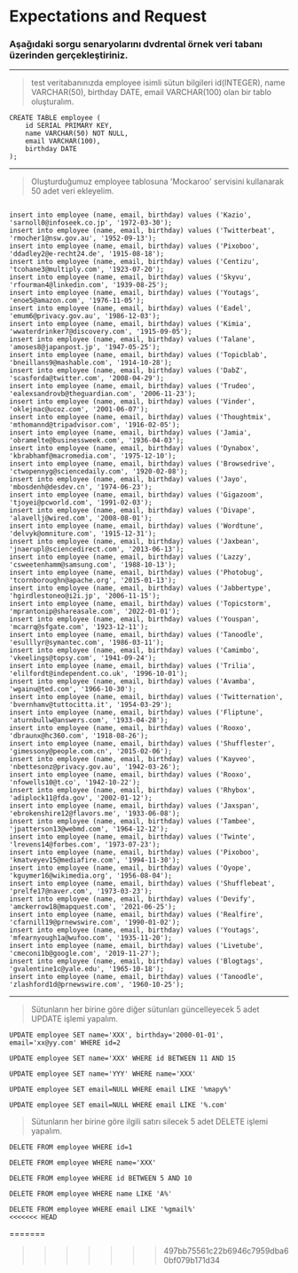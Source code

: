# Expectations and Request
### Aşağıdaki sorgu senaryolarını dvdrental örnek veri tabanı üzerinden gerçekleştiriniz.
***
> test veritabanınızda employee isimli sütun bilgileri id(INTEGER), name VARCHAR(50), birthday DATE, email VARCHAR(100) olan bir tablo oluşturalım.

<pre><code>CREATE TABLE employee (
    id SERIAL PRIMARY KEY,
    name VARCHAR(50) NOT NULL,
    email VARCHAR(100),
    birthday DATE
);
</code></pre>
***
> Oluşturduğumuz employee tablosuna 'Mockaroo' servisini kullanarak 50 adet veri ekleyelim.

<pre><code>
insert into employee (name, email, birthday) values ('Kazio', 'sarnoll0@infoseek.co.jp', '1972-03-30');
insert into employee (name, email, birthday) values ('Twitterbeat', 'rmocher1@nsw.gov.au', '1952-09-13');
insert into employee (name, email, birthday) values ('Pixoboo', 'ddadley2@e-recht24.de', '1915-08-18');
insert into employee (name, email, birthday) values ('Centizu', 'tcohane3@multiply.com', '1923-07-20');
insert into employee (name, email, birthday) values ('Skyvu', 'rfourman4@linkedin.com', '1939-08-25');
insert into employee (name, email, birthday) values ('Youtags', 'enoe5@amazon.com', '1976-11-05');
insert into employee (name, email, birthday) values ('Eadel', 'emum6@privacy.gov.au', '1986-12-03');
insert into employee (name, email, birthday) values ('Kimia', 'wwaterdrinker7@discovery.com', '1915-09-05');
insert into employee (name, email, birthday) values ('Talane', 'amoses8@japanpost.jp', '1947-05-25');
insert into employee (name, email, birthday) values ('Topicblab', 'bneillans9@mashable.com', '1914-10-28');
insert into employee (name, email, birthday) values ('DabZ', 'scasforda@twitter.com', '2008-04-29');
insert into employee (name, email, birthday) values ('Trudeo', 'ealexsandrovb@theguardian.com', '2006-11-23');
insert into employee (name, email, birthday) values ('Vinder', 'oklejnac@ucoz.com', '2001-06-07');
insert into employee (name, email, birthday) values ('Thoughtmix', 'mthomannd@tripadvisor.com', '1916-02-05');
insert into employee (name, email, birthday) values ('Jamia', 'obramelte@businessweek.com', '1936-04-03');
insert into employee (name, email, birthday) values ('Dynabox', 'kbrabhamf@macromedia.com', '1975-12-10');
insert into employee (name, email, birthday) values ('Browsedrive', 'ctwopennyg@sciencedaily.com', '1920-02-08');
insert into employee (name, email, birthday) values ('Jayo', 'mbosdenh@desdev.cn', '1974-06-23');
insert into employee (name, email, birthday) values ('Gigazoom', 'tjoyei@pcworld.com', '1991-02-03');
insert into employee (name, email, birthday) values ('Divape', 'alavellj@wired.com', '2008-08-01');
insert into employee (name, email, birthday) values ('Wordtune', 'delvyk@omniture.com', '1915-12-31');
insert into employee (name, email, birthday) values ('Jaxbean', 'jnaerupl@sciencedirect.com', '2013-06-13');
insert into employee (name, email, birthday) values ('Lazzy', 'csweetenhamm@samsung.com', '1988-10-13');
insert into employee (name, email, birthday) values ('Photobug', 'tcornboroughn@apache.org', '2015-01-13');
insert into employee (name, email, birthday) values ('Jabbertype', 'hgirdlestoneo@i2i.jp', '2006-11-15');
insert into employee (name, email, birthday) values ('Topicstorm', 'mprantonip@shareasale.com', '2022-01-01');
insert into employee (name, email, birthday) values ('Youspan', 'mcarrq@sfgate.com', '1923-12-11');
insert into employee (name, email, birthday) values ('Tanoodle', 'esulllyr@symantec.com', '1986-03-11');
insert into employee (name, email, birthday) values ('Camimbo', 'vkeelings@topsy.com', '1941-09-24');
insert into employee (name, email, birthday) values ('Trilia', 'elilfordt@independent.co.uk', '1996-10-01');
insert into employee (name, email, birthday) values ('Avamba', 'wgainu@ted.com', '1966-10-30');
insert into employee (name, email, birthday) values ('Twitternation', 'bvernhamv@tuttocitta.it', '1954-03-29');
insert into employee (name, email, birthday) values ('Fliptune', 'aturnbullw@answers.com', '1933-04-28');
insert into employee (name, email, birthday) values ('Rooxo', 'dbraunx@hc360.com', '1918-08-26');
insert into employee (name, email, birthday) values ('Shufflester', 'gimessony@people.com.cn', '2015-02-06');
insert into employee (name, email, birthday) values ('Kayveo', 'nbettesonz@privacy.gov.au', '1942-03-26');
insert into employee (name, email, birthday) values ('Rooxo', 'nfowells10@t.co', '1942-10-22');
insert into employee (name, email, birthday) values ('Rhybox', 'adiplock11@fda.gov', '2002-01-12');
insert into employee (name, email, birthday) values ('Jaxspan', 'ebrokenshire12@flavors.me', '1933-06-08');
insert into employee (name, email, birthday) values ('Tambee', 'jpatterson13@webmd.com', '1964-12-12');
insert into employee (name, email, birthday) values ('Twinte', 'lrevens14@forbes.com', '1973-07-23');
insert into employee (name, email, birthday) values ('Pixoboo', 'kmatveyev15@mediafire.com', '1994-11-30');
insert into employee (name, email, birthday) values ('Oyope', 'kguymer16@wikimedia.org', '1956-08-04');
insert into employee (name, email, birthday) values ('Shufflebeat', 'prelfe17@naver.com', '1973-03-23');
insert into employee (name, email, birthday) values ('Devify', 'amckerrow18@mapquest.com', '2021-06-25');
insert into employee (name, email, birthday) values ('Realfire', 'cfarnill19@prnewswire.com', '1990-01-02');
insert into employee (name, email, birthday) values ('Youtags', 'mfearnyough1a@wufoo.com', '1935-11-20');
insert into employee (name, email, birthday) values ('Livetube', 'cmeconi1b@google.com', '2019-11-27');
insert into employee (name, email, birthday) values ('Blogtags', 'gvalentine1c@yale.edu', '1965-10-18');
insert into employee (name, email, birthday) values ('Tanoodle', 'zlashford1d@prnewswire.com', '1960-10-25');
</code></pre>
***
> Sütunların her birine göre diğer sütunları güncelleyecek 5 adet UPDATE işlemi yapalım.

<pre><code>UPDATE employee SET name='XXX', birthday='2000-01-01', email='xx@yy.com' WHERE id=2
</code></pre>

<pre><code>UPDATE employee SET name='XXX' WHERE id BETWEEN 11 AND 15
</code></pre>

<pre><code>UPDATE employee SET name='YYY' WHERE name='XXX'
</code></pre>

<pre><code>UPDATE employee SET email=NULL WHERE email LIKE '%mapy%'
</code></pre>

<pre><code>UPDATE employee SET email=NULL WHERE email LIKE '%.com'
</code></pre>

> Sütunların her birine göre ilgili satırı silecek 5 adet DELETE işlemi yapalım.

<pre><code>DELETE FROM employee WHERE id=1
</code></pre>

<pre><code>DELETE FROM employee WHERE name='XXX'
</code></pre>

<pre><code>DELETE FROM employee WHERE id BETWEEN 5 AND 10
</code></pre>

<pre><code>DELETE FROM employee WHERE name LIKE 'A%'
</code></pre>

<pre><code>DELETE FROM employee WHERE email LIKE '%gmail%'
<<<<<<< HEAD
</code></pre>
=======
</code></pre>
>>>>>>> 497bb75561c22b6946c7959dba60bf079b171d34
